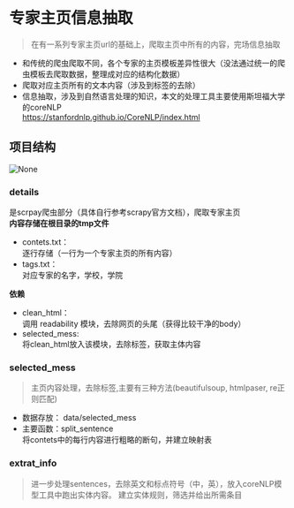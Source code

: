 # 专家主页信息抽取

>在有一系列专家主页url的基础上，爬取主页中所有的内容，完场信息抽取

- 和传统的爬虫爬取不同，各个专家的主页模板差异性很大（没法通过统一的爬虫模板去爬取数据，整理成对应的结构化数据）
- 爬取对应主页所有的文本内容（涉及到标签的去除）
- 信息抽取，涉及到自然语言处理的知识，本文的处理工具主要使用斯坦福大学的coreNLP  
https://stanfordnlp.github.io/CoreNLP/index.html


## 项目结构
![None](http://omouah54e.bkt.clouddn.com/CRWAL_PRO_DETAILS/1.PNG)
### details
是scrpay爬虫部分（具体自行参考scrapy官方文档），爬取专家主页  
**内容存储在根目录的tmp文件**   
- contets.txt：  
逐行存储（一行为一个专家主页的所有内容）  
- tags.txt：  
对应专家的名字，学校，学院 
 
**依赖**  
- clean_html：  
调用 readability 模块，去除网页的头尾（获得比较干净的body）
- selected_mess:  
将clean_html放入该模块，去除标签，获取主体内容
  

### selected_mess  
>主页内容处理，去除标签,主要有三种方法(beautifulsoup, htmlpaser, re正则匹配)  
 
- 数据存放：
data/selected_mess  
- 主要函数：split_sentence  
将contets中的每行内容进行粗略的断句，并建立映射表 

### extrat_info
>进一步处理sentences，去除英文和标点符号（中，英），放入coreNLP模型工具中跑出实体内容。
建立实体规则，筛选并给出所需条目


